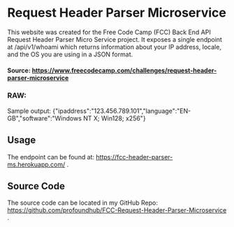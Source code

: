 # Request Header Parser Microservice

This website was created for the Free Code Camp (FCC) Back End API Request Header Parser Micro Service project. It exposes a single endpoint at /api/v1/whoami which returns information about your IP address, locale, and the OS you are using in a JSON format.

#### Source: https://www.freecodecamp.com/challenges/request-header-parser-microservice

### RAW:
Sample output: {"ipaddress":"123.456.789.101","language":"EN-GB","software":"Windows NT X; Win128; x256"}

## Usage
The endpoint can be found at: https://fcc-header-parser-ms.herokuapp.com/ .

## Source Code
The source code can be located in my GitHub Repo: https://github.com/profoundhub/FCC-Request-Header-Parser-Microservice .
